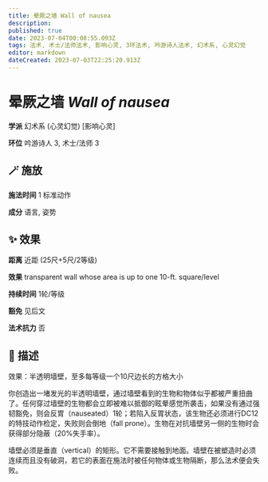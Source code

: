 ```yaml
---
title: 晕厥之墙 Wall of nausea
description: 
published: true
date: 2023-07-04T00:08:55.093Z
tags: 法术, 术士/法师法术, 影响心灵, 3环法术, 吟游诗人法术, 幻术系, 心灵幻觉
editor: markdown
dateCreated: 2023-07-03T22:25:20.913Z
---
```


# **晕厥之墙** *Wall of nausea*

**学派** 幻术系 (心灵幻觉) \[影响心灵\] 

**环位** 吟游诗人 3, 术士/法师 3

## 🪄 施放

**施法时间** 1 标准动作

**成分** 语言, 姿势

## ✨ 效果  

**距离** 近距 (25尺+5尺/2等级) 

**效果** transparent wall whose area is up to one 10-ft. square/level 

**持续时间** 1轮/等级 

**豁免** 见后文

**法术抗力** 否

## 📖 描述

效果：半透明墙壁，至多每等级一个10尺边长的方格大小

你创造出一堵发光的半透明墙壁，通过墙壁看到的生物和物体似乎都被严重扭曲了。任何穿过墙壁的生物都会立即被难以抵御的眩晕感觉所袭击，如果没有通过强韧豁免，则会反胃（nauseated）1轮；若陷入反胃状态，该生物还必须进行DC12的特技动作检定，失败则会倒地（fall prone）。生物在对抗墙壁另一侧的生物时会获得部分隐蔽（20%失手率）。

墙壁必须是垂直（vertical）的矩形。它不需要接触到地面。墙壁在被塑造时必须连续而且没有破洞，若它的表面在施法时被任何物体或生物隔断，那么法术便会失败。
    